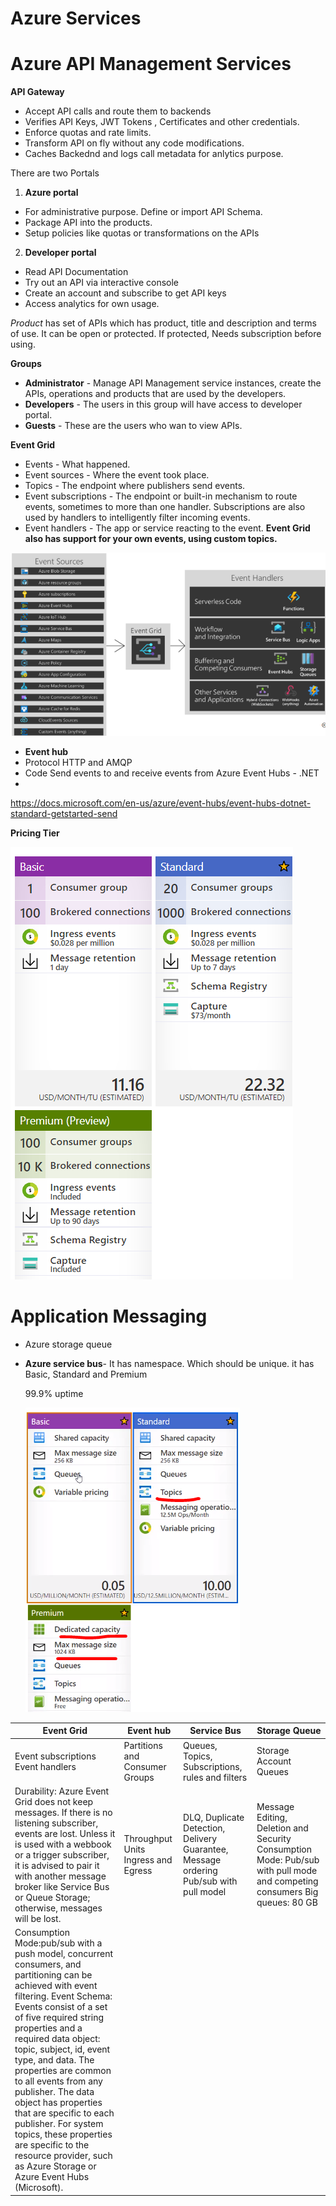 # Azure Services

# Azure API Management Services


**API Gateway**
- Accept API calls and route them to backends
- Verifies API Keys, JWT Tokens , Certificates and other credentials.
- Enforce quotas and rate limits.
- Transform API on fly without any code modifications.
- Caches Backednd and logs call metadata for anlytics purpose.

There are two  Portals 
  1. **Azure portal**  
   - For administrative purpose. Define or import API Schema. 
   - Package API into the products. 
   - Setup policies like quotas or transformations on the APIs
  2.  **Developer portal**
   - Read API Documentation
   - Try out an API via interactive console
   - Create an account and subscribe to get API keys
   - Access analytics for own usage.
   
*Product* has set of APIs which has product, title and description and terms of use. It can be open or protected. If protected, Needs subscription before using.

**Groups**
- **Administrator** - Manage API Management service instances, create the APIs, operations and products that are used by the developers.
- **Developers** - The users in this group will have access to developer portal.
- **Guests** - These are the users who wan to view APIs.
  
**Event Grid** 
   - Events - What happened.
   - Event sources - Where the event took place.
   - Topics - The endpoint where publishers send events.
   - Event subscriptions - The endpoint or built-in mechanism to route events, sometimes to more than one handler. Subscriptions are also used by handlers to intelligently filter incoming events.
   - Event handlers - The app or service reacting to the event.
**Event Grid also has support for your own events, using custom topics.**

![](2021-09-29-12-33-11.png)


- **Event hub**
-  Protocol HTTP and AMQP
-  Code Send events to and receive events from Azure Event Hubs - .NET 
-  
https://docs.microsoft.com/en-us/azure/event-hubs/event-hubs-dotnet-standard-getstarted-send

**Pricing Tier**

![](2021-09-30-11-41-19.png)



# Application Messaging
- Azure storage queue
- **Azure service bus**- It has namespace. Which should be unique. it has Basic, Standard and Premium



  99.9% uptime
  
  ![](2021-09-29-12-18-01.png)



 | Event Grid                                                                                                                                                                                                                                                                                                                                                                                                                                                                                                                                     | Event hub                           | Service Bus                                                                             | Storage Queue                                                                                                             |
|------------------------------------------------------------------------------------------------------------------------------------------------------------------------------------------------------------------------------------------------------------------------------------------------------------------------------------------------------------------------------------------------------------------------------------------------------------------------------------------------------------------------------------------------|-------------------------------------|-----------------------------------------------------------------------------------------|---------------------------------------------------------------------------------------------------------------------------|
| Event subscriptions Event handlers                                                                                                                                                                                                                                                                                                                                                                                                                                                                                                             | Partitions and Consumer Groups      | Queues, Topics, Subscriptions, rules  and filters                                       | Storage Account Queues                                                                                                    |
|  Durability: Azure Event Grid does not keep messages.  If there is no listening subscriber, events are lost.  Unless it is used with a webbook or a trigger subscriber,  it is advised to pair it with another message broker like Service Bus or Queue Storage;  otherwise, messages will be lost.                                                                                                                                                                                                                                            | Throughput Units Ingress and Egress | DLQ,  Duplicate Detection, Delivery Guarantee, Message ordering Pub/sub with pull model | Message Editing, Deletion and Security Consumption Mode: Pub/sub with pull mode and competing consumers Big queues: 80 GB |
| Consumption Mode:pub/sub with a push model,  concurrent consumers,  and partitioning can be achieved with event filtering. Event Schema: Events consist of a set of five required string properties and a  required data object: topic, subject, id, event type, and data.  The properties are common to all events from any publisher. The data object has properties that are specific to each publisher.  For system topics, these properties are specific to the resource provider, such as Azure Storage or Azure Event Hubs (Microsoft). |                                     |                                                                                         |                                                                                                                           |


